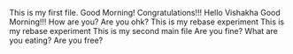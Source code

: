 This is my first file.
Good Morning!
Congratulations!!!
Hello Vishakha Good Morning!!!
How are you?
Are you ohk?
This is my rebase experiment
This is my rebase experiment
This is my second main file
Are you fine?
What are you eating?
Are you free?